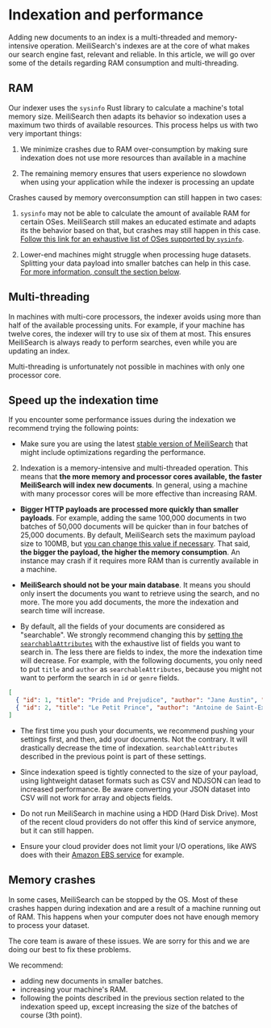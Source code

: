 # Indexation and performance

Adding new documents to an index is a multi-threaded and memory-intensive operation. MeiliSearch's indexes are at the core of what makes our search engine fast, relevant and reliable. In this article, we will go over some of the details regarding RAM consumption and multi-threading.

## RAM

Our indexer uses the `sysinfo` Rust library to calculate a machine's total memory size. MeiliSearch then adapts its behavior so indexation uses a maximum two thirds of available resources. This process helps us with two very important things:

1. We minimize crashes due to RAM over-consumption by making sure indexation does not use more resources than available in a machine

2. The remaining memory ensures that users experience no slowdown when using your application while the indexer is processing an update

Crashes caused by memory overconsumption can still happen in two cases:

1. `sysinfo` may not be able to calculate the amount of available RAM for certain OSes. MeiliSearch still makes an educated estimate and adapts its the behavior based on that, but crashes may still happen in this case. [Follow this link for an exhaustive list of OSes supported by `sysinfo`](https://docs.rs/sysinfo/0.20.0/sysinfo/#supported-oses).

2. Lower-end machines might struggle when processing huge datasets. Splitting your data payload into smaller batches can help in this case. [For more information, consult the section below](/reference/under_the_hood/indexation.md#memory-crashes).

## Multi-threading

In machines with multi-core processors, the indexer avoids using more than half of the available processing units. For example, if your machine has twelve cores, the indexer will try to use six of them at most. This ensures MeiliSearch is always ready to perform searches, even while you are updating an index.

Multi-threading is unfortunately not possible in machines with only one processor core.

## Speed up the indexation time

If you encounter some performance issues during the indexation we recommend trying the following points:

- Make sure you are using the latest [stable version of MeiliSearch](https://github.com/meilisearch/MeiliSearch/releases) that might include optimizations regarding the performance.

2. Indexation is a memory-intensive and multi-threaded operation. This means that **the more memory and processor cores available, the faster MeiliSearch will index new documents**. In general, using a machine with many processor cores will be more effective than increasing RAM.

- **Bigger HTTP payloads are processed more quickly than smaller payloads**. For example, adding the same 100,000 documents in two batches of 50,000 documents will be quicker than in four batches of 25,000 documents. By default, MeiliSearch sets the maximum payload size to 100MB, but [you can change this value if necessary](/reference/features/configuration.md#payload-limit-size). That said, **the bigger the payload, the higher the memory consumption**. An instance may crash if it requires more RAM than is currently available in a machine.

- **MeiliSearch should not be your main database**. It means you should only insert the documents you want to retrieve using the search, and no more. The more you add documents, the more the indexation and search time will increase.

- By default, all the fields of your documents are considered as "searchable". We strongly recommend changing this by [setting the `searchablaAttributes`](https://docs.meilisearch.com/reference/api/searchable_attributes.html#update-searchable-attributes) with the exhaustive list of fields you want to search in. The less there are fields to index, the more the indexation time will decrease.
For example, with the following documents, you only need to put `title` and `author` as `searchableAttributes`, because you might not want to perform the search in `id` or `genre` fields.

```json
[
  { "id": 1, "title": "Pride and Prejudice", "author": "Jane Austin", "genre": "romance" },
  { "id": 2, "title": "Le Petit Prince", "author": "Antoine de Saint-Exupéry", "genre": "adventure" }
]
```

- The first time you push your documents, we recommend pushing your settings first, and then, add your documents. Not the contrary. It will drastically decrease the time of indexation. `searchableAttributes` described in the previous point is part of these settings.

- Since indexation speed is tightly connected to the size of your payload, using lightweight dataset formats such as CSV and NDJSON can lead to increased performance. Be aware converting your JSON dataset into CSV will not work for array and objects fields.

- Do not run MeiliSearch in machine using a HDD (Hard Disk Drive). Most of the recent cloud providers do not offer this kind of service anymore, but it can still happen.

- Ensure your cloud provider does not limit your I/O operations, like AWS does with their [Amazon EBS service](https://docs.aws.amazon.com/AWSEC2/latest/UserGuide/ebs-volume-types.html) for example.

## Memory crashes

In some cases, MeiliSearch can be stopped by the OS. Most of these crashes happen during indexation and are a result of a machine running out of RAM. This happens when your computer does not have enough memory to process your dataset.

The core team is aware of these issues. We are sorry for this and we are doing our best to fix these problems.

We recommend:

- adding new documents in smaller batches.
- increasing your machine's RAM.
- following the points described in the previous section related to the indexation speed up, except increasing the size of the batches of course (3th point).
